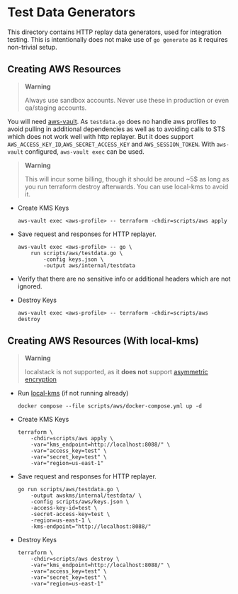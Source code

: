 # Test Data Generators

This directory contains HTTP replay data generators, used for integration testing.
This is intentionally does not make use of `go generate` as it requires non-trivial setup.

## Creating AWS Resources

> **Warning**
>
> Always use sandbox accounts. Never use these in production or even qa/staging accounts.

You will need [aws-vault]. As `testdata.go` does no handle aws profiles to avoid pulling
in additional dependencies as well as to avoiding calls to STS which does not work well with http replayer. But it does support `AWS_ACCESS_KEY_ID`,`AWS_SECRET_ACCESS_KEY` and `AWS_SESSION_TOKEN`. With `aws-vault` configured, `aws-vault exec` can be used.

> **Warning**
>
> This will incur some billing, though it should be around ~5$ as long as you run terraform destroy afterwards. You can use local-kms to avoid it.

- Create KMS Keys
    ```console
    aws-vault exec <aws-profile> -- terraform -chdir=scripts/aws apply
    ```

- Save request and responses for HTTP replayer.
    ```console
    aws-vault exec <aws-profile> -- go \
        run scripts/aws/testdata.go \
            -config keys.json \
            -output aws/internal/testdata
    ```
- Verify that there are no sensitive info or additional headers which are not ignored.
- Destroy Keys
    ```console
    aws-vault exec <aws-profile> -- terraform -chdir=scripts/aws destroy
    ```

## Creating AWS Resources (With local-kms)

> **Warning**
>
> localstack is not supported, as it **does not** support [asymmetric encryption](localstack_asymmetric)

- Run [local-kms] (if not running already)
    ```console
    docker compose --file scripts/aws/docker-compose.yml up -d
    ```
- Create KMS Keys
    ```console
    terraform \
        -chdir=scripts/aws apply \
        -var="kms_endpoint=http://localhost:8088/" \
        -var="access_key=test" \
        -var="secret_key=test" \
        -var="region=us-east-1"
    ```

- Save request and responses for HTTP replayer.
    ```console
    go run scripts/aws/testdata.go \
        -output awskms/internal/testdata/ \
        -config scripts/aws/keys.json \
        -access-key-id=test \
        -secret-access-key=test \
        -region=us-east-1 \
        -kms-endpoint="http://localhost:8088/"
    ```
- Destroy Keys
    ```console
    terraform \
        -chdir=scripts/aws destroy \
        -var="kms_endpoint=http://localhost:8088/" \
        -var="access_key=test" \
        -var="secret_key=test" \
        -var="region=us-east-1"
    ```


[aws-vault]: https://github.com/99designs/aws-vault
[local-kms]: https://github.com/nsmithuk/local-kms
